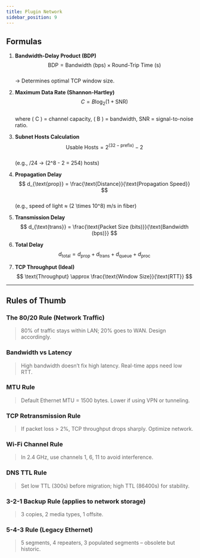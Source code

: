 ```yaml
---
title: Plugin Network
sidebar_position: 9
---
```


## Formulas

1. **Bandwidth-Delay Product (BDP)**  
   $$
   \text{BDP} = \text{Bandwidth (bps)} \times \text{Round-Trip Time (s)}
   $$  
   → Determines optimal TCP window size.

2. **Maximum Data Rate (Shannon-Hartley)**  
   $$
   C = B \log_2(1 + \text{SNR})
   $$  
   where \( C \) = channel capacity, \( B \) = bandwidth, SNR = signal-to-noise ratio.

3. **Subnet Hosts Calculation**  
   $$
   \text{Usable Hosts} = 2^{(32 - \text{prefix})} - 2
   $$  
   (e.g., /24 → \(2^8 - 2 = 254\) hosts)

4. **Propagation Delay**  
   $$
   d_{\text{prop}} = \frac{\text{Distance}}{\text{Propagation Speed}}
   $$  
   (e.g., speed of light ≈ \(2 \times 10^8\) m/s in fiber)

5. **Transmission Delay**  
   $$
   d_{\text{trans}} = \frac{\text{Packet Size (bits)}}{\text{Bandwidth (bps)}}
   $$

6. **Total Delay**  
   $$
   d_{\text{total}} = d_{\text{prop}} + d_{\text{trans}} + d_{\text{queue}} + d_{\text{proc}}
   $$

7. **TCP Throughput (Ideal)**  
   $$
   \text{Throughput} \approx \frac{\text{Window Size}}{\text{RTT}}
   $$

---

## Rules of Thumb

### The 80/20 Rule (Network Traffic)
> 80% of traffic stays within LAN; 20% goes to WAN. Design accordingly.

### Bandwidth vs Latency
> High bandwidth doesn’t fix high latency. Real-time apps need low RTT.

### MTU Rule
> Default Ethernet MTU = 1500 bytes. Lower if using VPN or tunneling.

### TCP Retransmission Rule
> If packet loss > 2%, TCP throughput drops sharply. Optimize network.

### Wi-Fi Channel Rule
> In 2.4 GHz, use channels 1, 6, 11 to avoid interference.

### DNS TTL Rule
> Set low TTL (300s) before migration; high TTL (86400s) for stability.

### 3-2-1 Backup Rule (applies to network storage)
> 3 copies, 2 media types, 1 offsite.

### 5-4-3 Rule (Legacy Ethernet)
> 5 segments, 4 repeaters, 3 populated segments – obsolete but historic.